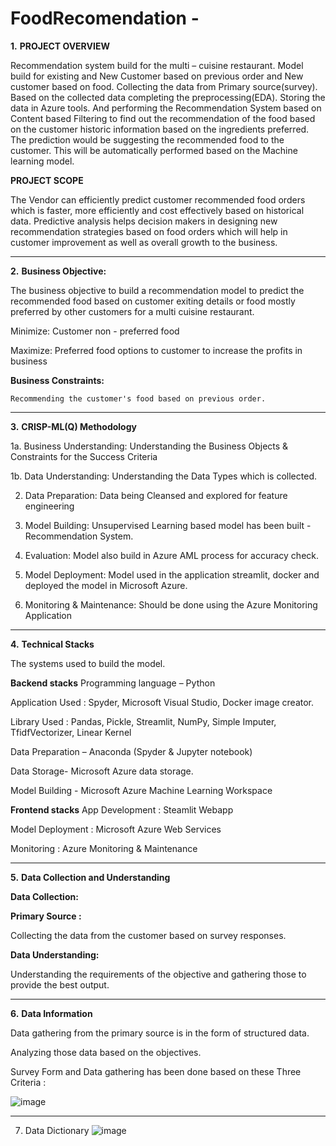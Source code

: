 # FoodRecomendation   -

**1.** **PROJECT OVERVIEW**

Recommendation system build for the multi – cuisine restaurant.
Model build for existing and New Customer based on previous order and New customer based on food. 
Collecting the data from Primary source(survey).  
Based on the collected data completing the preprocessing(EDA). 
Storing the data in Azure tools. And performing the Recommendation System based on Content based Filtering to find out the recommendation of the food based on the customer historic information based on the ingredients preferred.
The prediction would be suggesting  the recommended food to the customer. 
This will be automatically performed based on the Machine learning model.

**PROJECT SCOPE**

The Vendor can efficiently predict customer recommended food orders which is faster, more efficiently and cost effectively based on historical data. 
Predictive analysis helps decision makers in designing new recommendation strategies based on food orders which will help in customer improvement as well as overall growth to the business.

-----------------------------------------------------------------------------------------------------------------------------------------------------------------------
**2.** **Business Objective:** 

The business objective to build a recommendation model to predict the recommended food based on customer exiting details or  food mostly preferred by other customers for a multi cuisine restaurant.

  Minimize:  Customer non - preferred food
  
  Maximize:  Preferred food options to customer to increase the profits in business

**Business Constraints:** 

	Recommending the customer's food based on previous order.
-----------------------------------------------------------------------------------------------------------------------------------------------------------------------
**3.** **CRISP-ML(Q) Methodology**

1a. Business Understanding:  Understanding the Business Objects & Constraints for the Success Criteria

1b. Data Understanding:  Understanding the Data Types which is collected.

2. Data Preparation: Data being Cleansed and explored for feature engineering 

3. Model Building: Unsupervised Learning based model has been built - Recommendation System. 

4. Evaluation: Model also build in Azure AML process for accuracy check.

5. Model Deployment: Model used in the application streamlit, docker and deployed the model in Microsoft Azure.

6. Monitoring & Maintenance: Should be done using the Azure Monitoring Application
-----------------------------------------------------------------------------------------------------------------------------------------------------------------------
**4.** **Technical Stacks**

The systems used to build the model.

**Backend stacks**
Programming language – Python

Application Used : Spyder, Microsoft Visual Studio, Docker image creator.

Library Used :  Pandas, Pickle, Streamlit, NumPy, Simple Imputer, TfidfVectorizer, Linear Kernel

Data Preparation – Anaconda (Spyder & Jupyter notebook)

Data Storage- Microsoft Azure data storage.

Model Building - Microsoft Azure Machine Learning Workspace

**Frontend stacks**
App Development : Steamlit Webapp

Model Deployment : Microsoft Azure Web Services 

Monitoring : Azure Monitoring & Maintenance

---------------------------------------------------------------------------------------------------------------------------------------------------------------------
**5.** **Data Collection and Understanding**

**Data Collection:**

**Primary Source :**

Collecting the data from the customer based on survey responses.

**Data Understanding:**

Understanding the requirements of the objective and gathering those to provide the best output.

-----------------------------------------------------------------------------------------------------------------------------------------------------------------------
**6.** **Data Information**

Data gathering from the primary source is in the form of structured data. 

Analyzing those data based on the objectives.

Survey Form and Data gathering has been done based on these Three Criteria :

![image](https://user-images.githubusercontent.com/114608753/201947203-8dbadef5-2318-425b-9678-a0dedf87c2eb.png)

-----------------------------------------------------------------------------------------------------------------------------------------------------------------------
7. Data Dictionary ![image](https://user-images.githubusercontent.com/114608753/201947972-f289d384-ce27-4b02-b8b8-49157dfc17bc.png)


